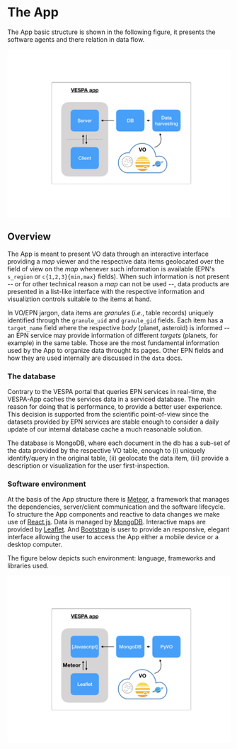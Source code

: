 # The App

The App basic structure is shown in the following figure, it presents the software agents and there relation in data flow.

![App agents](assets/diagram_app_components/diagram_app_components.001.jpeg)

## Overview

The App is meant to present VO data through an interactive interface providing
a _map_ viewer and the respective data items geolocated over the field of view
on the _map_ whenever such information is available (EPN's `s_region` or `c{1,2,3}{min,max}` fields).
When such information is not present -- or for other technical reason a _map_ can not be used --, data products are presented in a list-like interface with the respective information and visualiztion controls suitable to the items at hand.

In VO/EPN jargon, data items are _granules_ (_i.e._, table records) uniquely identified through the `granule_uid` and `granule_gid` fields.
Each item has a `target_name` field where the respective _body_ (planet, asteroid) is informed -- an EPN service may provide information of different _targets_ (planets, for example) in the same table.
Those are the most fundamental information used by the App to organize data throught its pages.
Other EPN fields and how they are used internally are discussed in the `data` docs.

### The database

Contrary to the VESPA portal that queries EPN services in real-time, the VESPA-App caches the services data in a serviced database.
The main reason for doing that is performance, to provide a better user experience.
This decision is supported from the scientific point-of-view since the datasets provided by EPN services are stable enough to consider a daily update of our internal database cache a much reasonable solution.

The database is MongoDB, where each document in the db has a sub-set of the data
provided by the respective VO table, enough to (i) uniquely identify/query in
the original table, (ii) geolocate the data item, (iii) provide a description or
visualization for the user first-inspection.


### Software environment

At the basis of the App structure there is [Meteor](https://www.meteor.com/), a framework that manages the dependencies, server/client communication and the software lifecycle.
To structure the App components and reactive to data changes we make use of
[React.js](https://reactjs.org/).
Data is managed by [MongoDB](https://www.mongodb.com/).
Interactive maps are provided by [Leaflet](https://leafletjs.com/).
And [Bootstrap](https://getbootstrap.com/) is user to provide an responsive, elegant interface allowing the user to access the App either a mobile device or a desktop computer.

The figure below depicts such environment: language, frameworks and libraries
used.

![App environment](assets/diagram_app_components/diagram_app_components.002.jpeg)
